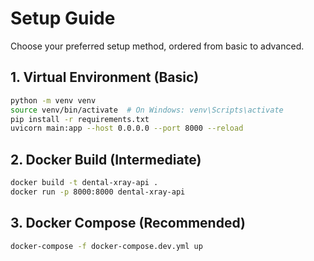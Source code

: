 # Setup Guide

Choose your preferred setup method, ordered from basic to advanced.

## 1. Virtual Environment (Basic)
```bash
python -m venv venv
source venv/bin/activate  # On Windows: venv\Scripts\activate
pip install -r requirements.txt
uvicorn main:app --host 0.0.0.0 --port 8000 --reload
```
## 2. Docker Build (Intermediate)
```bash
docker build -t dental-xray-api .
docker run -p 8000:8000 dental-xray-api
```
## 3. Docker Compose (Recommended)
```bash
docker-compose -f docker-compose.dev.yml up
```